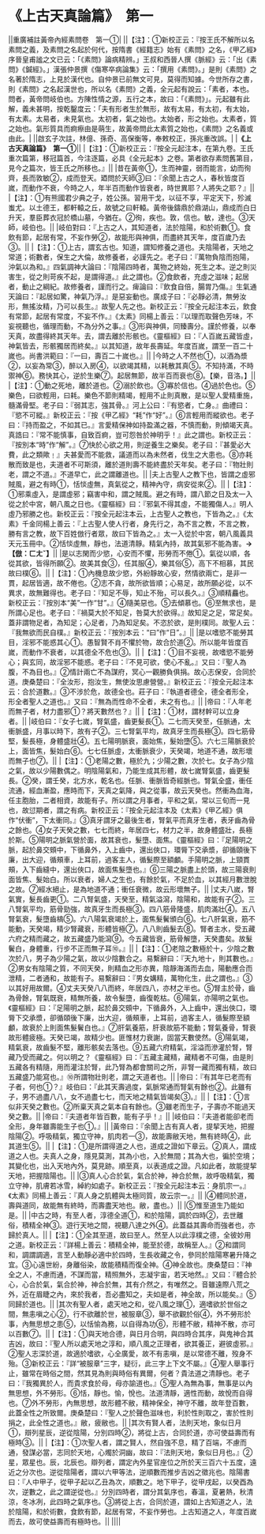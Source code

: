 # 《上古天真論篇》　第一

||重廣補註黃帝內經素問卷　第一①|
||【注】：①新校正云：『按王氏不解所以名素問之義，及素問之名起於何代，按隋書《經籍志》始有《素問》之名，《甲乙經》序晉皇甫謐之文已云：「《素問》論病精辨。」王叔和西晉人撰《脈經》云：「出《素問》《鍼經》。」漢張仲景撰《傷寒卒病論集》云：「撰用《素問》。」是則《素問》之名著於隋志，上見於漢代也。自仲景已前無文可見，莫得而知據。今世所存之書，則《素問》之名起漢世也，所以名《素問》之義，全元起有說云：「素者，本也。問者，黃帝問岐伯也。方陳性情之源，五行之本，故曰：「《素問》」。元起雖有此解，義未甚明，按乾鑿度云：「夫有形者生於無形，故有太易，有太初，有太始，有太素。太易者，未見氣也。太初者，氣之始也。太始者，形之始也。太素者，質之始也。氣形質具而痾瘵由是萌生，故黃帝問此太素質之始也，《素問》之名義或由此。|
||啟玄子次註，林億、孫奇、高保衡等，奉敕校正，孫兆重改誤。|
|**《上古天真論篇》　第一①**||
|【注】：①新校正云：『按全元起注本，在第九卷。王氏重次篇第，移冠篇首，今注逐篇，必具《全元起本》之卷。第者欲存素問舊第目，見今之篇次，皆王氏之所移也。』||
|昔在黃帝①，生而神靈，弱而能言，幼而徇齊，長而敦敏②，成而登天。廼問於天師③曰：『余聞上古之人，春秋皆度百嵗，而動作不衰，今時之人，年半百而動作皆衰者，時世異耶？人將失之耶？』||
|【注】：①有熊國君少典之子，姓公孫。習用干戈，以征不享，平定天下，殄滅蚩尤。以土德王，都軒轅之丘，故號之曰軒轅。黃帝後鑄鼎於鼎湖山，鼎成而白日升天，羣臣葬衣冠於橋山墓，今猶在。②徇，疾也。敦，信也。敏，達也。③天師，岐伯也。||
|岐伯對曰：『上古之人，其知道者，法於陰陽，和於術數①。食飲有節，起居有常，不妄作勞②，故能形與神俱，而盡終其天年，度百歲乃去③。||
|【注】：①上古，謂玄古也。知道，謂知修養之道也。夫陰陽者，天地之常道；術數者，保生之大倫，故修養者，必謹先之。老子曰：『萬物負陰而抱陽，沖氣以為和。』四氣調神大論曰：『陰陽四時者，萬物之終始，死生之本。逆之則災害生，從之則苛疾不起，是謂得道。』此之謂也。②食飲者，充虛之滋味；起居者，動止之綱紀。故修養者，謹而行之。痺論曰：『飲食自倍，腸胃乃傷。』生氣通天論曰：『起居如驚，神氣乃浮。』是惡妄動也。廣成子曰：『必靜必清，無勞汝形，無搖汝精，乃可以長生。』故聖人先之也。新校正云：『按全元起注本云，飲食有常節，起居有常度，不妄不作。』《太素》同楊上善云：『以理而取聲色芳味，不妄視聽也，循理而動，不為分外之事。』③形與神俱，同臻壽分。謹於修養，以奉天真，故盡得終其天年。去，謂去離於形骸也。《靈樞經》曰：『人百嵗五藏皆虛，神氣皆去，形骸獨居而終矣。』以其知道，故年長壽延。年度百嵗，謂至一百二十嵗也。尚書洪範曰：『一曰，壽百二十嵗也。』||
|今時之人不然也①，以酒為漿②，以妄為常③，醉以入房④，以欲竭其精，以耗散其真⑤。不知持滿，不時禦神⑥。務快其心，逆於生樂⑦。起居無節，故半百而衰也⑧。【樂，音洛。】||
|【注】：①動之死地，離於道也。②溺於飲也。③寡於信也。④過於色也。⑤樂色，曰欲輕用，曰耗。樂色不節則精竭，輕用不止則真散，是以聖人愛精重施，髓滿骨堅。老子曰：『弱其志，強其骨。』河上公曰：『有慾者，亡身。』曲禮曰：『慾不可縱。』新校正云：『按《甲乙經》“耗”作“好”。』⑥言輕用而縱欲也。老子曰：『持而盈之，不如其已。』言愛精保神如持盈滿之器，不慎而動，則傾竭天真。真誥曰：『常不能慎事，自致百痾，豈可怨咎於神明乎！』此之謂也。新校正云：『按別本“時”作“解”。』⑦快於心欲之用，則逆養生之樂矣。老子曰：『甚愛必大費，此之類歟﹗』夫甚愛而不能救，議道而以為未然者，伐生之大患也。⑧亦耗散而致是也，夫道者不可斯須，離於道則壽不能終盡於天年矣。老子曰：『物壯則老，謂之不道。』不道早亡，此之謂離道也。||
|夫上古聖人之教下也，皆謂之虛邪賊風，避之有時①，恬惔虛無，真氣從之，精神內守，病安從來②。||
|【注】：①邪乘虛入，是謂虛邪；竊害中和，謂之賊風。避之有時，謂八節之日及太一入從之於中宮，朝八風之日也。《靈樞經》曰：『邪氣不得其虛，不能獨傷人。』明人虛乃邪勝之也。新校正云：『按全元起注本云，上古聖人之教也，下皆為之。』《太素》千金同楊上善云：『上古聖人使人行者，身先行之，為不言之教，不言之教，勝有言之教，故下百姓倣行者眾，故曰下皆為之。』太一入從於中宮，朝八風義具天元玉冊中。②恬惔虛無，靜也，法道清靜。精氣內持，故其氣邪不能為害。**→【倣：ㄈㄤˇ】**||
|是以志閑而少慾，心安而不懼，形勞而不倦①。氣從以順，各從其欲，皆得所願②。故美其食③，任其服④，樂其俗⑤，高下不相慕，其民故曰樸⑥。||
|【注】：①內機息故少慾，外紛靜故心安，然情欲兩亡，是非一貫，起居皆適，故不倦也。②志不貪，故所欲皆順；心易足，故所願必從，以不異求，故無難得也。老子曰：『知足不辱，知止不殆，可以長久。』③順精麤也。新校正云：『按別本“美”一作“甘”。』④隨美惡也。⑤去傾慕也。⑥至無求也，是所謂心足也。老子曰：『禍莫大於不知足，咎莫大於欲得。』故知足之足，常足矣。蓋非謂物足者，為知足；心足者，乃為知足矣。不恣於欲，是則樸同。故聖人云：『我無欲而民自樸。』新校正云：『按別本云：“曰”作“日”。』||
|是以嗜慾不能勞其目，淫邪不能惑其心①。愚智賢不肖不懼於物，故合於道②。所以能年皆度百嵗，而動作不衰者，以其德全不危也③。||
|【注】：①目不妄視，故嗜慾不能勞心；與玄同，故淫邪不能惑。老子曰：『不見可欲，使心不亂。』又曰：『聖人為腹，不為目也。』②情計兩亡不為謀府，冥心一觀勝負俱捐。故心志保安，合同於道。庚桑楚曰：『全汝形，抱汝生，無使汝思慮營營。』新校正云：『按全元起注本云：合於道數。』③不涉於危，故德全也。莊子曰：『執道者德全，德全者形全，形全者聖人之道也。』又曰：『無為而性命不全者，未之有也。』||
|帝曰：『人年老而無子者，材力盡邪①？將天數然也？』||
|【注】：①材，謂材幹可以立身者。||
|岐伯曰：『女子七嵗，腎氣盛，齒更髮長①。二七而天癸至，任脈通，太衝脈盛，月事以時下，故有子②。三七腎氣平均，故真牙生而長極③。四七筋骨堅，髮長極，身體盛壯④。五七陽明脈衰，面始焦，髮始墮⑤。六七三陽脈衰於上，面皆焦，髮始白⑥。七七任脈虛，太衝脈衰少，天癸竭，地道不通，故形壞而無子也⑦。||
|【注】：①老陽之數，極於九；少陽之數，次於七。女子為少陰之氣，故以少陽數偶之。明陰陽氣和，乃能生成其形體，故七嵗腎氣盛，齒更髮長。②癸，謂壬癸，北方水，乾名也。任脈、衝脈皆奇經脈也。腎氣全盛，衝任流通，經血漸盈，應時而下，天真之氣降，與之從事，故云天癸也。然衝為血海，任主胞胎，二者相資，故能有子。所以謂之月事者，平和之氣，常以三旬而一見也，故愆期者，謂之有病。新校正云：『按全元起注本及《太素》《甲乙經》俱作“伏衝”，下太衝同。』③真牙謂牙之最後生者，腎氣平而真牙生者，表牙齒為骨之餘也。④女子天癸之數，七七而終，年居四七，材力之半，故身體盛壯，長極於斯。⑤陽明之脈氣營於面，故其衰也，髮墮、面焦。《靈樞經》曰：『足陽明之脈，起於鼻交頞中，下循鼻外，入上齒中，還出俠口，環脣下交承漿，卻循頤後下廉，出大迎，循頰車，上耳前，過客主人，循髮際至額顱。手陽明之脈，上頸貫頰，入下齒縫中，還出俠口，故面焦髮墮也。』⑥三陽之脈盡上於頭，故三陽衰則面皆焦、髮始白。所以衰者，婦人之生也，有餘於氣，不足於血，以其經月數泄脫之故。⑦經水絕止，是為地道不通；衝任衰微，故云形壞無子。||
|丈夫八嵗，腎氣實，髮長齒更①。二八腎氣盛，天癸至，精氣溢瀉，陰陽和，故能有子②。三八腎氣平均，筋骨勁強，故真牙生而長極③。四八筋骨隆盛，肌肉滿壯④。五八腎氣衰，髮墮齒槁⑤。六八陽氣衰竭於上，面焦髮鬢頒白⑥。七八肝氣衰，筋不能動，天癸竭，精少腎藏衰，形體皆極⑦。八八則齒髮去⑧。腎者主水，受五藏六府之精而藏之，故五藏盛乃能瀉⑨。今五藏皆衰，筋骨解墮，天癸盡矣。故髮鬢白，身體重，行步不正而無子耳⑩。』||
|【注】：①老陰之數極於十，少陰之數次於八，男子為少陽之氣，故以少陰數合之。易繫辭曰：『天九地十，則其數也。』②男女有陰陽之質，不同天癸，則精血之形亦異，陰靜海滿而去血，陽動應合而泄精，二者通和，故能有子。易繫辭曰：『男女媾精，萬物化生，此之謂也。』③以其好用故爾。④丈夫天癸八八而終，年居四八，亦材之半也。⑤腎主於骨，齒為骨餘，腎氣既衰，精無所養，故令髮墮，齒復乾枯。⑥陽氣，亦陽明之氣也。《靈樞經》曰：『足陽明之脈，起於鼻交頞中，下循鼻外，入上齒中，還出俠口，環脣下交承漿，卻循頤後下廉，出大迎，循頰車，上耳前，過客主人，循髮際至額顱，故衰於上則面焦髮鬢白也。』⑦肝氣養筋，肝衰故筋不能動；腎氣養骨，腎衰故形體疲極。天癸已竭，故精少也。匪惟材力衰謝，固當天數使然。⑧陽氣竭，精氣衰，故齒髮不堅，離形骸矣去落也。⑨五藏六府精氣，淫溢而滲灌於腎，腎藏乃受而藏之。何以明之？《靈樞經》曰：『五藏主藏精，藏精者不可傷，由是則五藏各有精隨，用而灌注於腎，此乃腎為都會關司之所，非腎一藏而獨有精，故曰五藏盛乃能寫也。』⑩所謂物壯則老，謂之天道者也。||
|帝曰：『有其年已老而有子者，何也①？』岐伯曰：『此其天壽過度，氣脈常通而腎氣有餘也②。此雖有子，男不過盡八八，女不過盡七七，而天地之精氣皆竭矣③。』||
|【注】：①言似非天癸之數也。②所稟天真之氣本自有餘也。③雖老而生子，子壽亦不能過天癸之數。||
|帝曰：『夫道者年皆百數，能有子乎！』||
|岐伯曰：『夫道者能卻老而全形，身年雖壽能生子也①。』||
|黃帝曰：『余聞上古有真人者，提挈天地，把握陰陽②。呼吸精氣，獨立守神，肌肉若一③，故能壽敝天地，無有終時④，此其道生⑤。||
|【注】：①是所謂得道之人也，道成之證如下章云。②真人，謂成道之人也。夫真人之身，隱見莫測，其為小也，入於無間；其為大也，徧於空境；其變化也，出入天地內外，莫見跡。順至真，以表道成之證。凡如此者，故能提挈天地，把握陰陽也。||
|③真人心合於氣，氣合於神，神合於無，故呼吸精氣，獨立守神，肌膚若冰雪，綽約如處子。新校正云：『按全元起注本云：身肌宗一。』《太素》同楊上善云：『真人身之肌體與太極同質，故云宗一。』||
|④體同於道，壽與道同，故能無有終時，而壽盡天地也。敝，盡也。）||
|⑤惟至道生乃能如是。||
|中古之時，有至人者，淳德全道①，和於陰陽，調於四時②，去世離俗，積精全神③。遊行天地之間，視聽八達之外④。此蓋益其壽命而強者也，亦歸於真人。||
|【注】：①全其至道，故曰至人。然至人以此淳樸之德，全彼妙用之道。新校正云：『詳楊上善云：積精全神，能至於德，故稱至人。』②和謂同和，調謂調適，言至人動靜必適中於四時，生長收藏之令，參同於陰陽寒暑升降之宜。③心遠世紛，身離俗染，故能積精而復全神。④神全故也。庚桑楚曰：『神全之人，不慮而通，不謀而當，精照無外，志凝宇宙，若天地然。』又曰：『體合於心，心合於氣，氣合於神，神合於無，其有介然之，有唯然之。音雖遠際八荒之外，近在眉睫之內，來於我者，吾必盡知之，夫如是者，神全故，所以能矣。』⑤同歸於道也。||
|其次有聖人者，處天地之和，從八風之理①，適嗜欲於世俗之間，無恚嗔之心②，行不欲離於世，被服章③，舉不欲觀於俗④，外不勞形於事，內無思想之患⑤，以恬愉為務，以自得為功⑥，形體不敝，精神不散，亦可以百數⑦。||
|【注】：①與天地合德，與日月合明，與四時合其序，與鬼神合其吉凶，故曰：『聖人所以處天地之淳和，順八風之正理者，欲其養正，避彼虛邪。』②聖人志深於道，故適於嗜欲，心全廣愛，故不有恚嗔，是以常德不離，歿身不殆。③新校正云：『詳“被服章”三字，疑衍，此三字上下文不屬。』④聖人舉事行止，雖常在時俗之間，然其見為則與時俗有異爾，何者？貴法道之清靜也。老子曰：『我獨異於人，而貴求食於母，母亦諭道也。』⑤聖人為無為事，無事是以內無思想，外不勞形。⑥恬，靜也。愉，悅也。法道清靜，適性而動，故悅而自得也。⑦外不勞形，內無思想，故形體不敝，精神保全，神守不離，故年登百數，此蓋全性之所致爾。庚桑楚曰：『聖人之於聲色滋味也，利於性則取之，害於性則捐之，此全性之道也。』敝，疲敝也。||
|其次有賢人者，法則天地，象似日月①，辯列星辰，逆從陰陽，分別四時②，將從上古，合同於道，亦可使益壽而有極時③。||
|【注】：①次聖人者，謂之賢人，然自強不息，精了百端，不慮而通，發謀必當，志同於天地，心燭於洞幽，故曰：『法則天地，象似日月也。』②星，眾星也。辰，北辰也。辯列者，謂定內外星官座位之所於天三百六十五度，遠近之分次也。逆從陰陽者，謂以六甲等法，逆順數而推步吉凶之徵兆也。陰陽書曰：『人中甲子，從甲子起以乙丑為次，順數之。地下甲子，從甲戌起，以癸酉為次，逆數之，此之謂逆從也。』分別四時者，謂分其氣序也，春溫，夏暑熱，秋清涼，冬冰冽，此四時之氣序也。③將從上古，合同於道，謂如上古知道之人，法於陰陽，和於術數，食飲有節，起居有常，不妄作勞也。上古知道之人，年度百嵗而去，故可使益壽而有極時也。||
||||


